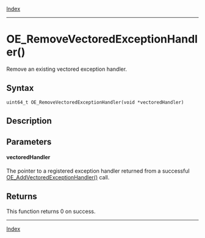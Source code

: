 [Index](index.md)

---
# OE_RemoveVectoredExceptionHandler()

Remove an existing vectored exception handler.

## Syntax

    uint64_t OE_RemoveVectoredExceptionHandler(void *vectoredHandler)
## Description 



## Parameters

#### vectoredHandler

The pointer to a registered exception handler returned from a successful [OE_AddVectoredExceptionHandler()](enclave_8h_a78fb6ff9e998dd578567f65f1f66ef92_1a78fb6ff9e998dd578567f65f1f66ef92.md) call.

## Returns

This function returns 0 on success.

---
[Index](index.md)

